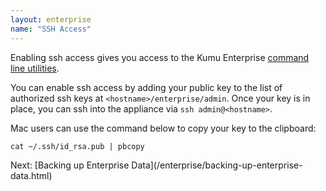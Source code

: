 ```yaml
---
layout: enterprise
name: "SSH Access"
---
```


Enabling ssh access gives you access to the Kumu Enterprise <a href="/enterprise/command-line-utilities.html">command line utilities</a>.

You can enable ssh access by adding your public key to the list of authorized
ssh keys at `<hostname>/enterprise/admin`. Once your key is in place, you can
ssh into the appliance via `ssh admin@<hostname>`.

Mac users can use the command below to copy your key to the clipboard:

```
cat ~/.ssh/id_rsa.pub | pbcopy
```

<footer class="page-footer">
  <div class="next">Next: [Backing up Enterprise Data](/enterprise/backing-up-enterprise-data.html)</div>
</footer>
